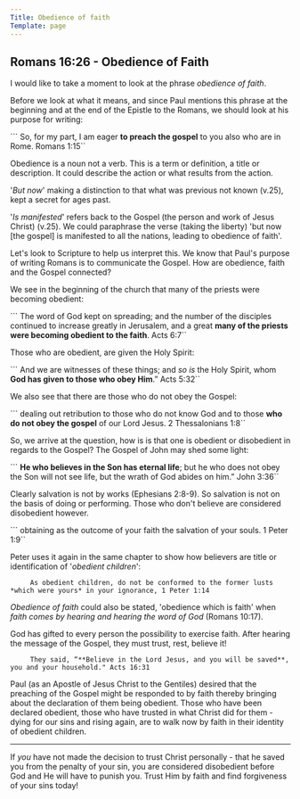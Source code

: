 ```yaml
---
Title: Obedience of faith
Template: page
---
```




## Romans 16:26 - Obedience of Faith

I would like to take a moment to look at the phrase *obedience of faith*.

Before we look at what it means, and since Paul mentions this phrase at the beginning and at the end of the Epistle to the Romans, we should look at his purpose for writing:

```     So, for my part, I am eager **to preach the gospel** to you also who are in Rome. Romans 1:15``

Obedience is a noun not a verb. This is a term or definition,  a title or description. It could describe the action or what results from the action.

'*But now*' making a distinction to that what was previous not known (v.25), kept a secret for ages past.

'*Is manifested*' refers back to the Gospel (the person and work of Jesus Christ) (v.25). We could paraphrase the verse (taking the liberty) 'but now [the gospel] is manifested to all the nations, leading to obedience of faith'.

Let's look to Scripture to help us interpret this. We know that Paul's purpose of writing Romans is to communicate the Gospel. How are obedience, faith and the Gospel connected?

We see in the beginning of the church that many of the priests were becoming obedient:

```     The word of God kept on spreading; and the number of the disciples continued to increase greatly in Jerusalem, and a great **many of the priests were becoming obedient to the faith**. Acts 6:7``

Those who are obedient, are given the Holy Spirit:

```     And we are witnesses of these things; and *so is* the Holy Spirit, whom **God has given to those who obey Him**.” Acts 5:32``

We also see that there are those who do not obey the Gospel:

```     dealing out retribution to those who do not know God and to those **who do not obey the gospel** of our Lord Jesus. 2 Thessalonians 1:8``

So, we arrive at the question, how is is that one is obedient or disobedient in regards to the Gospel?  The Gospel of John may shed some light:

```     **He who believes in the Son has eternal life**; but he who does not obey the Son will not see life, but the wrath of God abides on him.” John 3:36``

Clearly salvation is not by works (Ephesians 2:8-9). So salvation is not on the basis of doing or performing. Those who don't believe are considered disobedient however.

```     obtaining as the outcome of your faith the salvation of your souls. 1 Peter 1:9``

Peter uses it again in the same chapter to show how believers are title or identification of  '*obedient children*':

```     As obedient children, do not be conformed to the former lusts *which were yours* in your ignorance, 1 Peter 1:14```

*Obedience of faith* could also be stated, 'obedience which is faith' when *faith comes by hearing and hearing the word of God* (Romans 10:17).

God has gifted to every person the possibility to exercise faith.  After hearing the message of the Gospel, they must trust, rest, believe it!

```     They said, “**Believe in the Lord Jesus, and you will be saved**, you and your household." Acts 16:31```

Paul (as an Apostle of Jesus Christ to the Gentiles) desired that the preaching of the Gospel might be responded to by faith thereby bringing about the declaration of them being obedient.
Those who have been declared obedient, those who have trusted in what Christ did for them - dying for our sins and rising again, are to walk now by faith in their identity of obedient children.

------

If *you* have not made the decision to trust Christ personally - that he saved you from the penalty of your sin, you are considered disobedient before God and He will have to punish you. Trust Him by faith and find forgiveness of your sins today!